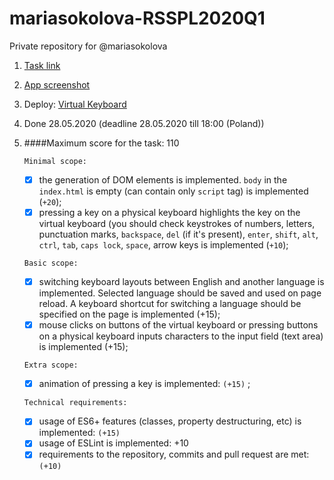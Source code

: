 # mariasokolova-RSSPL2020Q1
Private repository for @mariasokolova

1. [Task link](https://github.com/rolling-scopes-school/tasks/blob/master/tasks/virtual-keyboard/virtual-keyboard-en.md)
 
2. [App screenshot](https://mariasokolova.github.io/RssVirtualKeyboard/image/keyboard.png)

3. Deploy:
[Virtual Keyboard](https://mariasokolova.github.io/Virtual-Keyboard/)

4. Done 28.05.2020 (deadline 28.05.2020 till 18:00 (Poland))

5. ####Maximum score for the task: 110

   `Minimal scope:`
     - [x] the generation of DOM elements is implemented. `body` in the `index.html` is empty (can contain only `script` tag) is implemented (`+20`);
     - [x] pressing a key on a physical keyboard highlights the key on the virtual keyboard (you should check keystrokes of numbers, letters, punctuation marks, `backspace`, `del` (if it's present), `enter`, `shift`, `alt`, `ctrl`, `tab`, `caps lock`, `space`, arrow keys is implemented (`+10`);
   
   `Basic scope:`
     - [x] switching keyboard layouts between English and another language is implemented. Selected language should be saved and used on page reload. A keyboard shortcut for switching a language should be specified on the page is implemented (+15);
     - [x] mouse clicks on buttons of the virtual keyboard or pressing buttons on a physical keyboard inputs characters to the input field (text area) is implemented (+15);
   
   `Extra scope:`
     - [x] animation of pressing a key is implemented: `(+15)` ;
     
    `Technical requirements:`
     - [x] usage of ES6+ features (classes, property destructuring, etc) is implemented: `(+15)`
     - [x] usage of ESLint is implemented: +10
     - [x] requirements to the repository, commits and pull request are met: `(+10)`
